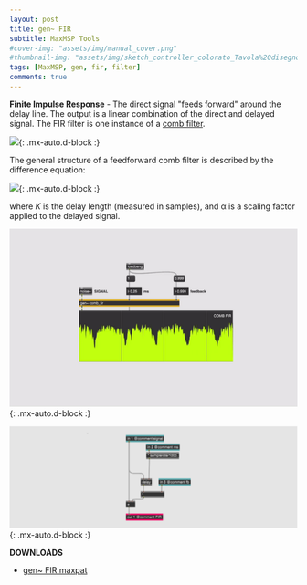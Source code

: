 ```yaml
---
layout: post
title: gen~ FIR
subtitle: MaxMSP Tools
#cover-img: "assets/img/manual_cover.png"
#thumbnail-img: "assets/img/sketch_controller_colorato_Tavola%20disegno%201.png"
tags: [MaxMSP, gen, fir, filter]
comments: true
---
```


**Finite Impulse Response** - The direct signal "feeds forward" around the delay line. The output is a linear combination of the direct and delayed signal. The FIR filter is one instance of a [comb filter](https://velitch.github.io/velitch/2021-10-19-tool_gen_combfilter/). 

![](https://upload.wikimedia.org/wikipedia/commons/1/13/Comb_filter_feedforward.svg){: .mx-auto.d-block :}

The general structure of a feedforward comb filter is described by the difference equation:

![](https://wikimedia.org/api/rest_v1/media/math/render/svg/407d8d32def12f79789bde99eccb4d859fd98281){: .mx-auto.d-block :}

where _K_ is the delay length (measured in samples), and α is a scaling factor applied to the delayed signal.

![](https://github.com/Velitch/velitch/blob/main/assets/img/img_maxmsp/gen~%20fir.gif?raw=true){: .mx-auto.d-block :}

![](https://github.com/Velitch/velitch/blob/main/assets/img/img_maxmsp/dsp~%20fir.png?raw=true){: .mx-auto.d-block :}


**DOWNLOADS**

  - [gen~ FIR.maxpat](https://github.com/Velitch/BN_Musica_Elettronica/tree/main/IBN/COME-05-informatica-musicale-IBN/Filtri_gen/comb_iir)
